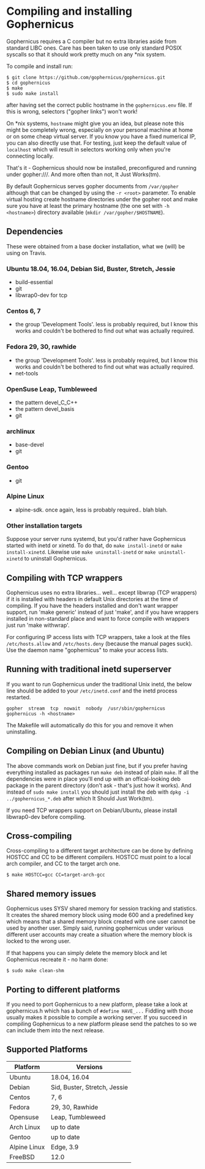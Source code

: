 # Compiling and installing Gophernicus

Gophernicus requires a C compiler but no extra libraries aside
from standard LIBC ones. Care has been taken to use only
standard POSIX syscalls so that it should work pretty much on
any \*nix system.

To compile and install run:

```
$ git clone https://github.com/gophernicus/gophernicus.git
$ cd gophernicus
$ make
$ sudo make install
```

after having set the correct public hostname in the `gophernicus.env`
file. If this is wrong, selectors ("gopher links") won't work!

On \*nix systems, `hostname` might give you an idea, but please
note this might be completely wrong, especially on your personal
machine at home or on some cheap virtual server. If you know you
have a fixed numerical IP, you can also directly use that.
For testing, just keep the default value of `localhost` which will
result in selectors working only when you're connecting locally.

That's it - Gophernicus should now be installed, preconfigured
and running under gopher://<HOSTNAME>/. And more often than not,
It Just Works(tm).

By default Gophernicus serves gopher documents from `/var/gopher`
although that can be changed by using the `-r <root>` parameter.
To enable virtual hosting create hostname directories under
the gopher root and make sure you have at least the primary
hostname (the one set with `-h <hostname>`) directory available
(`mkdir /var/gopher/$HOSTNAME`).


## Dependencies

These were obtained from a base docker installation, what we
(will) be using on Travis.

### Ubuntu 18.04, 16.04, Debian Sid, Buster, Stretch, Jessie
- build-essential
- git
- libwrap0-dev for tcp

### Centos 6, 7
- the group 'Development Tools'. less is probably required, but
  I know this works and couldn't be bothered to find out what was
  actually required.

### Fedora 29, 30, rawhide
- the group 'Development Tools'. less is probably required, but
  I know this works and couldn't be bothered to find out what was
  actually required.
- net-tools

### OpenSuse Leap, Tumbleweed
- the pattern devel_C_C++
- the pattern devel_basis
- git

### archlinux
- base-devel
- git

### Gentoo
- git

### Alpine Linux
- alpine-sdk. once again, less is probably required.. blah blah.

### Other installation targets

Suppose your server runs systemd, but you'd rather have Gophernicus
started with inetd or xinetd.  To do that, do `make install-inetd`
or `make install-xinetd`.  Likewise use `make uninstall-inetd` or
`make uninstall-xinetd` to uninstall Gophernicus.


## Compiling with TCP wrappers

Gophernicus uses no extra libraries... well... except libwrap
(TCP wrappers) if it is installed with headers in default Unix
directories at the time of compiling. If you have the headers
installed and don't want wrapper support, run 'make generic'
instead of just 'make', and if you have wrappers installed in
non-standard place and want to force compile with wrappers
just run 'make withwrap'.

For configuring IP access lists with TCP wrappers, take a look
at the files `/etc/hosts.allow` and `/etc/hosts.deny` (because the
manual pages suck). Use the daemon name "gophernicus" to
make your access lists.


## Running with traditional inetd superserver

If you want to run Gophernicus under the traditional Unix inetd, the
below line should be added to your `/etc/inetd.conf` and the inetd
process restarted.

```
gopher  stream  tcp  nowait  nobody  /usr/sbin/gophernicus  gophernicus -h <hostname>
```

The Makefile will automatically do this for you and remove it when
uninstalling.


## Compiling on Debian Linux (and Ubuntu)

The above commands work on Debian just fine, but if you prefer
having everything installed as packages run `make deb` instead
of plain `make`. If all the dependencies were in place you'll
end up with an offical-looking deb package in the parent
directory (don't ask - that's just how it works). And instead
of `sudo make install` you should just install the deb with
`dpkg -i ../gophernicus_*.deb` after which It Should Just
Work(tm).

If you need TCP wrappers support on Debian/Ubuntu, please
install libwrap0-dev before compiling.


## Cross-compiling

Cross-compiling to a different target architecture can be done
by defining HOSTCC and CC to be different compilers. HOSTCC
must point to a local arch compiler, and CC to the target
arch one.

```
$ make HOSTCC=gcc CC=target-arch-gcc
```

## Shared memory issues

Gophernicus uses SYSV shared memory for session tracking and
statistics. It creates the shared memory block using mode 600
and a predefined key which means that a shared memory block
created with one user cannot be used by another user. Simply
said, running gophernicus under various different user
accounts may create a situation where the memory block is locked
to the wrong user.

If that happens you can simply delete the memory block and
let Gophernicus recreate it - no harm done:

```
$ sudo make clean-shm
```


## Porting to different platforms

If you need to port Gophernicus to a new platform, please take a look at
gophernicus.h which has a bunch of `#define HAVE_...` Fiddling with those
usually makes it possible to compile a working server.
If you succeed in compiling Gophernicus to a new platform please send
the patches to <gophernicus at gophernicus dot org> so we can include
them into the next release.

## Supported Platforms

| Platform     | Versions                     |
| ------------ | ---------------------------- |
| Ubuntu       | 18.04, 16.04                 |
| Debian       | Sid, Buster, Stretch, Jessie |
| Centos       | 7, 6                         |
| Fedora       | 29, 30, Rawhide              |
| Opensuse     | Leap, Tumbleweed             |
| Arch Linux   | up to date                   |
| Gentoo       | up to date                   |
| Alpine Linux | Edge, 3.9                    |
| FreeBSD      | 12.0                         |
